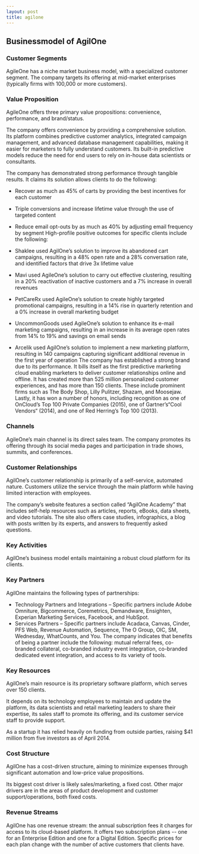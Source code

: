 ```yaml
---
layout: post
title: agilone
---
```


Businessmodel of AgilOne
-------------------------

### Customer Segments

AgileOne has a niche market business model, with a specialized customer segment. The company targets its offering at mid-market enterprises (typically firms with 100,000 or more customers).

### Value Proposition

AgileOne offers three primary value propositions: convenience, performance, and brand/status.

The company offers convenience by providing a comprehensive solution. Its platform combines predictive customer analytics, integrated campaign management, and advanced database management capabilities, making it easier for marketers to fully understand customers. Its built-in predictive models reduce the need for end users to rely on in-house data scientists or consultants.

The company has demonstrated strong performance through tangible results. It claims its solution allows clients to do the following:

 * Recover as much as 45% of carts by providing the best incentives for each customer
* Triple conversions and increase lifetime value through the use of targeted content
* Reduce email opt-outs by as much as 40% by adjusting email frequency by segment
 High-profile positive outcomes for specific clients include the following:

 * Shaklee used AgilOne’s solution to improve its abandoned cart campaigns, resulting in a 48% open rate and a 28% conversation rate, and identified factors that drive 3x lifetime value
* Mavi used AgileOne’s solution to carry out effective clustering, resulting in a 20% reactivation of inactive customers and a 7% increase in overall revenues
* PetCareRx used AgileOne’s solution to create highly targeted promotional campaigns, resulting in a 14% rise in quarterly retention and a 0% increase in overall marketing budget
* UncommonGoods used AgileOne’s solution to enhance its e-mail marketing campaigns, resulting in an increase in its average open rates from 14% to 19% and savings on email sends
* Arcelik used AgilOne’s solution to implement a new marketing platform, resulting in 140 campaigns capturing significant additional revenue in the first year of operation
 The company has established a strong brand due to its performance. It bills itself as the first predictive marketing cloud enabling marketers to deliver customer relationships online and offline. It has created more than 525 million personalized customer experiences, and has more than 150 clients. These include prominent firms such as The Body Shop, Lilly Pulitzer, Shazam, and Moosejaw. Lastly, it has won a number of honors, including recognition as one of OnCloud’s Top 100 Private Companies (2015), one of Gartner’s“Cool Vendors“ (2014), and one of Red Herring’s Top 100 (2013).

### Channels

AgileOne’s main channel is its direct sales team. The company promotes its offering through its social media pages and participation in trade shows, summits, and conferences.

### Customer Relationships

AgilOne’s customer relationship is primarily of a self-service, automated nature. Customers utilize the service through the main platform while having limited interaction with employees.

The company’s website features a section called “AgilOne Academy” that includes self-help resources such as articles, reports, eBooks, data sheets, and video tutorials. The site also offers case studies, infographics, a blog with posts written by its experts, and answers to frequently asked questions.

### Key Activities

AgilOne’s business model entails maintaining a robust cloud platform for its clients.

### Key Partners

AgilOne maintains the following types of partnerships:

 * Technology Partners and Integrations – Specific partners include Adobe Omniture, Bigcommerce, Coremetrics, Demandware, Ensighten, Experian Marketing Services, Facebook, and HubSpot.
* Services Partners – Specific partners include Acadaca, Canvas, Cinder, PFS Web, Revenue Automation, Sequence, The O Group, OIC, SM, Wednesday, WhatCounts, and You.
 The company indicates that benefits of being a partner include the following: mutual referral fees, co-branded collateral, co-branded industry event integration, co-branded dedicated event integration, and access to its variety of tools.

### Key Resources

AgilOne’s main resource is its proprietary software platform, which serves over 150 clients.

It depends on its technology employees to maintain and update the platform, its data scientists and retail marketing leaders to share their expertise, its sales staff to promote its offering, and its customer service staff to provide support.

As a startup it has relied heavily on funding from outside parties, raising $41 million from five investors as of April 2014.

### Cost Structure

AgilOne has a cost-driven structure, aiming to minimize expenses through significant automation and low-price value propositions.

Its biggest cost driver is likely sales/marketing, a fixed cost. Other major drivers are in the areas of product development and customer support/operations, both fixed costs.

### Revenue Streams

AgilOne has one revenue stream: the annual subscription fees it charges for access to its cloud-based platform. It offers two subscription plans -- one for an Enterprise Edition and one for a Digital Edition. Specific prices for each plan change with the number of active customers that clients have.
